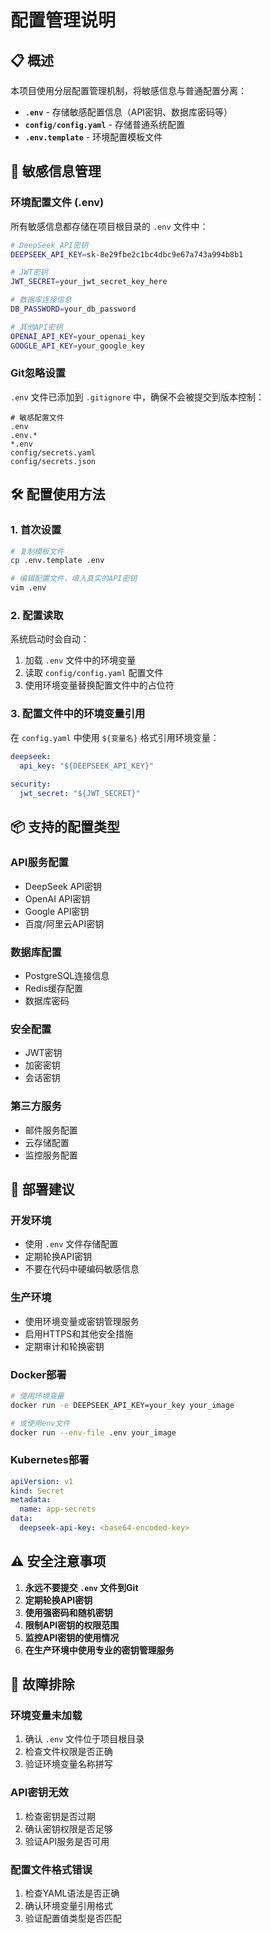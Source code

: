 # 配置管理说明

## 📋 概述

本项目使用分层配置管理机制，将敏感信息与普通配置分离：

- **`.env`** - 存储敏感配置信息（API密钥、数据库密码等）
- **`config/config.yaml`** - 存储普通系统配置
- **`.env.template`** - 环境配置模板文件

## 🔐 敏感信息管理

### 环境配置文件 (.env)

所有敏感信息都存储在项目根目录的 `.env` 文件中：

```bash
# DeepSeek API密钥
DEEPSEEK_API_KEY=sk-8e29fbe2c1bc4dbc9e67a743a994b8b1

# JWT密钥
JWT_SECRET=your_jwt_secret_key_here

# 数据库连接信息
DB_PASSWORD=your_db_password

# 其他API密钥
OPENAI_API_KEY=your_openai_key
GOOGLE_API_KEY=your_google_key
```

### Git忽略设置

`.env` 文件已添加到 `.gitignore` 中，确保不会被提交到版本控制：

```gitignore
# 敏感配置文件
.env
.env.*
*.env
config/secrets.yaml
config/secrets.json
```

## 🛠️ 配置使用方法

### 1. 首次设置

```bash
# 复制模板文件
cp .env.template .env

# 编辑配置文件，填入真实的API密钥
vim .env
```

### 2. 配置读取

系统启动时会自动：

1. 加载 `.env` 文件中的环境变量
2. 读取 `config/config.yaml` 配置文件
3. 使用环境变量替换配置文件中的占位符

### 3. 配置文件中的环境变量引用

在 `config.yaml` 中使用 `${变量名}` 格式引用环境变量：

```yaml
deepseek:
  api_key: "${DEEPSEEK_API_KEY}"
  
security:
  jwt_secret: "${JWT_SECRET}"
```

## 📦 支持的配置类型

### API服务配置
- DeepSeek API密钥
- OpenAI API密钥  
- Google API密钥
- 百度/阿里云API密钥

### 数据库配置
- PostgreSQL连接信息
- Redis缓存配置
- 数据库密码

### 安全配置
- JWT密钥
- 加密密钥
- 会话密钥

### 第三方服务
- 邮件服务配置
- 云存储配置
- 监控服务配置

## 🚀 部署建议

### 开发环境
- 使用 `.env` 文件存储配置
- 定期轮换API密钥
- 不要在代码中硬编码敏感信息

### 生产环境
- 使用环境变量或密钥管理服务
- 启用HTTPS和其他安全措施
- 定期审计和轮换密钥

### Docker部署
```bash
# 使用环境变量
docker run -e DEEPSEEK_API_KEY=your_key your_image

# 或使用env文件
docker run --env-file .env your_image
```

### Kubernetes部署
```yaml
apiVersion: v1
kind: Secret
metadata:
  name: app-secrets
data:
  deepseek-api-key: <base64-encoded-key>
```

## ⚠️ 安全注意事项

1. **永远不要提交 `.env` 文件到Git**
2. **定期轮换API密钥**
3. **使用强密码和随机密钥**
4. **限制API密钥的权限范围**
5. **监控API密钥的使用情况**
6. **在生产环境中使用专业的密钥管理服务**

## 🔧 故障排除

### 环境变量未加载
1. 确认 `.env` 文件位于项目根目录
2. 检查文件权限是否正确
3. 验证环境变量名称拼写

### API密钥无效
1. 检查密钥是否过期
2. 确认密钥权限是否足够
3. 验证API服务是否可用

### 配置文件格式错误
1. 检查YAML语法是否正确
2. 确认环境变量引用格式
3. 验证配置值类型是否匹配